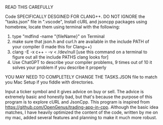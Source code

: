 READ THIS CAREFULLY

Code SPECIFICALLY DESGINED FOR CLANG++. DO NOT IGNORE the "tasks.json" file in ".vscode", Install cURL and jsoncpp packages using homebrew, locate them using terminal with the following:
1. type "mdfind -name "{fileName}" on Terminal
2. make sure that json.h and curl.h are available in the include PATH of your compiler (I made this for Clang++)
3. clang -E -x c++ - -v < /dev/null [use this command on a terminal to figure out all the include PATHS clang looks for]
4. Use ChatGPT to describe your compiler problems, 9 times out of 10 it solves your problem if you describe it properly

YOU MAY NEED TO COMPLETELY CHANGE THE TASKS.JSON file to match you Mac Setup if you fiddle with directories.

Input a ticker symbol and it gives advice on buy or sell. The advice is extremely basic and honestly bad, but that's because the purpose of this program is to explore cURL and JsonCpp.
This program is inspired from https://github.com/OpenGenus/trading-app-in-cpp. Although the basic idea matches, I have heavily optimized the content of the code, written 
by me on my mac, added several features and planning to make it much more robust. 

